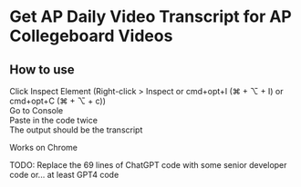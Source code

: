 # Get AP Daily Video Transcript for AP Collegeboard Videos

## How to use
Click Inspect Element (Right-click > Inspect or cmd+opt+I (⌘ + ⌥ + I) or cmd+opt+C (⌘ + ⌥ + c))  
Go to Console  
Paste in the code twice  
The output should be the transcript  
  
Works on Chrome  
  
TODO: Replace the 69 lines of ChatGPT code with some senior developer code or... at least GPT4 code
